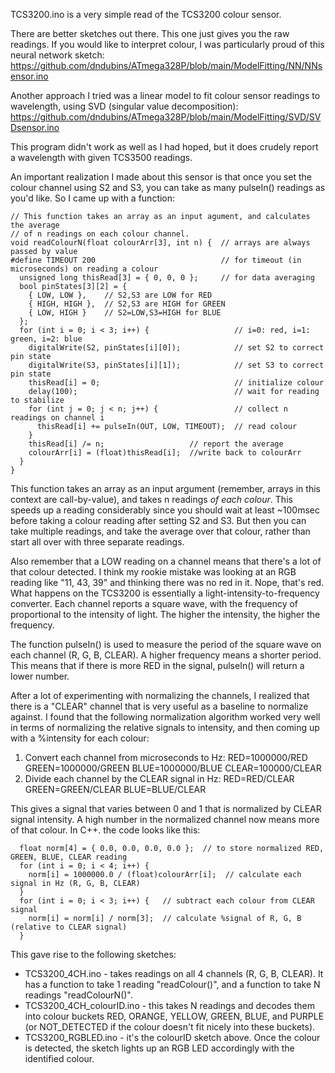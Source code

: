 TCS3200.ino is a very simple read of the TCS3200 colour sensor.<p>

There are better sketches out there. This one just gives you the raw readings. If you would like to interpret colour, I was particularly proud of this neural network sketch:
https://github.com/dndubins/ATmega328P/blob/main/ModelFitting/NN/NNsensor.ino<p>

Another approach I tried was a linear model to fit colour sensor readings to wavelength, using SVD (singular value decomposition):
https://github.com/dndubins/ATmega328P/blob/main/ModelFitting/SVD/SVDsensor.ino<p>

This program didn't work as well as I had hoped, but it does crudely report a wavelength with given TCS3500 readings.<p>

An important realization I made about this sensor is that once you set the colour channel using S2 and S3, you can take as many pulseIn() readings as you'd like. So I came up with a function:<p>
```
// This function takes an array as an input agument, and calculates the average
// of n readings on each colour channel.
void readColourN(float colourArr[3], int n) {  // arrays are always passed by value
#define TIMEOUT 200                            // for timeout (in microseconds) on reading a colour
  unsigned long thisRead[3] = { 0, 0, 0 };     // for data averaging
  bool pinStates[3][2] = {
    { LOW, LOW },    // S2,S3 are LOW for RED
    { HIGH, HIGH },  // S2,S3 are HIGH for GREEN
    { LOW, HIGH }    // S2=LOW,S3=HIGH for BLUE
  };
  for (int i = 0; i < 3; i++) {                   // i=0: red, i=1: green, i=2: blue
    digitalWrite(S2, pinStates[i][0]);            // set S2 to correct pin state
    digitalWrite(S3, pinStates[i][1]);            // set S3 to correct pin state
    thisRead[i] = 0;                              // initialize colour
    delay(100);                                   // wait for reading to stabilize
    for (int j = 0; j < n; j++) {                 // collect n readings on channel i
      thisRead[i] += pulseIn(OUT, LOW, TIMEOUT);  // read colour
    }
    thisRead[i] /= n;                   // report the average
    colourArr[i] = (float)thisRead[i];  //write back to colourArr
  }
}
```
This function takes an array as an input argument (remember, arrays in this context are call-by-value), and takes n readings *of each colour*. This speeds up a reading considerably since you should wait at least ~100msec before taking a colour reading after setting S2 and S3. But then you can take multiple readings, and take the average over that colour, rather than start all over with three separate readings.<p>

Also remember that a LOW reading on a channel means that there's a lot of that colour detected. I think my rookie mistake was looking at an RGB reading like  "11, 43, 39" and thinking there was no red in it. Nope, that's red. What happens on the TCS3200 is essentially a light-intensity-to-frequency converter. Each channel reports a square wave, with the frequency of proportional to the intensity of light. The higher the intensity, the higher the frequency.<p>

The function pulseIn() is used to measure the period of the square wave on each channel (R, G, B, CLEAR). A higher frequency means a shorter period. This means that if there is more RED in the signal, pulseIn() will return a lower number.

After a lot of experimenting with normalizing the channels, I realized that there is a "CLEAR" channel that is very useful as a baseline to normalize against. I found that the following normalization algorithm worked very well in terms of normalizing the relative signals to intensity, and then coming up with a %intensity for each colour:<p>

1) Convert each channel from microseconds to Hz:
RED=1000000/RED
GREEN=1000000/GREEN
BLUE=1000000/BLUE
CLEAR=100000/CLEAR
2) Divide each channel by the CLEAR signal in Hz:
RED=RED/CLEAR
GREEN=GREEN/CLEAR
BLUE=BLUE/CLEAR<p>

This gives a signal that varies between 0 and 1 that is normalized by CLEAR signal intensity. A high number in the normalized channel now means more of that colour. In C++. the code looks like this:
```
  float norm[4] = { 0.0, 0.0, 0.0, 0.0 };  // to store normalized RED, GREEN, BLUE, CLEAR reading
  for (int i = 0; i < 4; i++) {
    norm[i] = 1000000.0 / (float)colourArr[i];  // calculate each signal in Hz (R, G, B, CLEAR)
  }
  for (int i = 0; i < 3; i++) {   // subtract each colour from CLEAR signal
    norm[i] = norm[i] / norm[3];  // calculate %signal of R, G, B (relative to CLEAR signal)
  }
```

This gave rise to the following sketches:
* TCS3200_4CH.ino - takes readings on all 4 channels (R, G, B, CLEAR). It has a function to take 1 reading "readColour()", and a function to take N readings "readColourN()".
* TCS3200_4CH_colourID.ino - this takes N readings and decodes them into colour buckets RED, ORANGE, YELLOW, GREEN, BLUE, and PURPLE (or NOT_DETECTED if the colour doesn't fit nicely into these buckets).
* TCS3200_RGBLED.ino - it's the colourID sketch above. Once the colour is detected, the sketch lights up an RGB LED accordingly with the identified colour.
